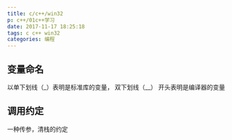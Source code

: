 ```yaml
---
title: c/c++/win32
p: c++/01c++学习
date: 2017-11-17 18:25:18
tags: c c++ win32
categories: 编程
---
```


## 变量命名
以单下划线（_）表明是标准库的变量，
双下划线（__） 开头表明是编译器的变量

## 调用约定
一种传参，清栈的约定
